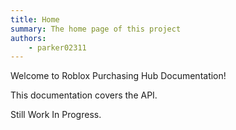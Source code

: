 ```yaml
---
title: Home
summary: The home page of this project
authors:
    - parker02311
---
```

Welcome to Roblox Purchasing Hub Documentation!

This documentation covers the API.

Still Work In Progress.